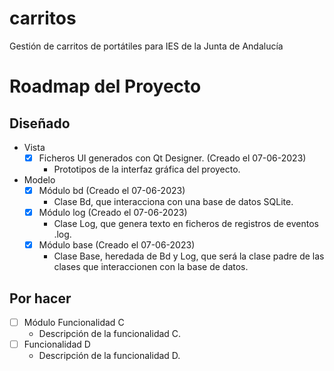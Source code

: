 # carritos
Gestión de carritos de portátiles para IES de la Junta de Andalucía

# Roadmap del Proyecto

## Diseñado

- Vista
  - [x] Ficheros UI generados con Qt Designer. (Creado el 07-06-2023)
     - Prototipos de la interfaz gráfica del proyecto.

- Modelo
  - [x] Módulo bd (Creado el 07-06-2023)
     - Clase Bd, que interacciona con una base de datos SQLite.
  - [x] Módulo log (Creado el 07-06-2023)
     - Clase Log, que genera texto en ficheros de registros de eventos .log.
  - [x] Módulo base (Creado el 07-06-2023)
     - Clase Base, heredada de Bd y Log, que será la clase padre de las clases que
        interaccionen con la base de datos.

## Por hacer

- [ ] Módulo Funcionalidad C
  - Descripción de la funcionalidad C.
- [ ] Funcionalidad D
  - Descripción de la funcionalidad D.